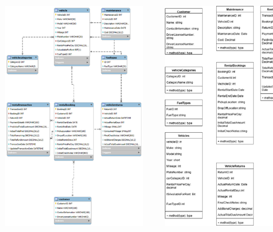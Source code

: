 <div style="display: flex; width: 100%; gap: 60px;">
  <img src="ERD_Car_Rental.png" alt="ERD Car Rental" style="flex: 1; height: 600px; object-fit: contain;" />
  <img src="Car_Rental_ODD.png" alt="Car Rental ODD" style="flex: 1; height: 600px; object-fit: contain;" />
</div>
